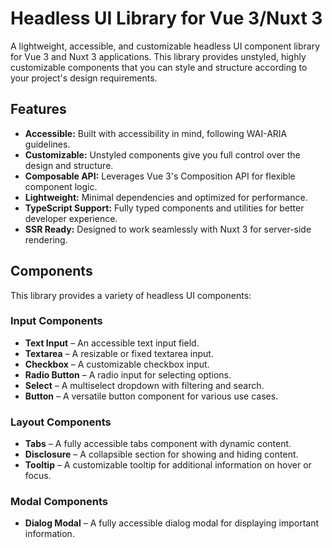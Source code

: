 # Headless UI Library for Vue 3/Nuxt 3

A lightweight, accessible, and customizable headless UI component library for Vue 3 and Nuxt 3 applications. This library provides unstyled, highly customizable components that you can style and structure according to your project's design requirements.

## Features

- **Accessible:** Built with accessibility in mind, following WAI-ARIA guidelines.
- **Customizable:** Unstyled components give you full control over the design and structure.
- **Composable API:** Leverages Vue 3's Composition API for flexible component logic.
- **Lightweight:** Minimal dependencies and optimized for performance.
- **TypeScript Support:** Fully typed components and utilities for better developer experience.
- **SSR Ready:** Designed to work seamlessly with Nuxt 3 for server-side rendering.

## Components

This library provides a variety of headless UI components:

### Input Components

- **Text Input** – An accessible text input field.
- **Textarea** – A resizable or fixed textarea input.
- **Checkbox** – A customizable checkbox input.
- **Radio Button** – A radio input for selecting options.
- **Select** – A multiselect dropdown with filtering and search.
- **Button** – A versatile button component for various use cases.

### Layout Components

- **Tabs** – A fully accessible tabs component with dynamic content.
- **Disclosure** – A collapsible section for showing and hiding content.
- **Tooltip** – A customizable tooltip for additional information on hover or focus.

### Modal Components

- **Dialog Modal** – A fully accessible dialog modal for displaying important information.
